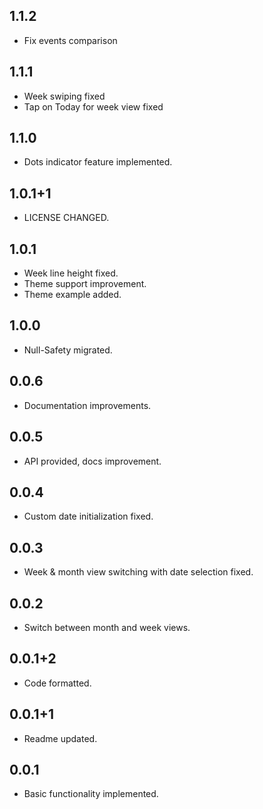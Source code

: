 ## 1.1.2

* Fix events comparison

## 1.1.1

* Week swiping fixed
* Tap on Today for week view fixed

## 1.1.0

* Dots indicator feature implemented.

## 1.0.1+1

* LICENSE CHANGED.

## 1.0.1

* Week line height fixed.
* Theme support improvement.
* Theme example added.

## 1.0.0

* Null-Safety migrated.

## 0.0.6

* Documentation improvements.

## 0.0.5

* API provided, docs improvement.

## 0.0.4

* Custom date initialization fixed.

## 0.0.3

* Week & month view switching with date selection fixed.

## 0.0.2

* Switch between month and week views.

## 0.0.1+2

* Code formatted.

## 0.0.1+1

* Readme updated.

## 0.0.1

* Basic functionality implemented.
